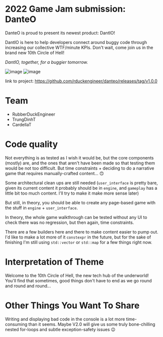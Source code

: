 # 2022 Game Jam submission: DanteO

DanteO is proud to present its newest product: DantIO!

DantIO is here to help developers connect around buggy code through increasing our collective WTF/minute KPIs.
Don't wait, come join us in the brand new 10th Circle of Hell!

_DantIO, together, for a buggier tomorrow._

![image](https://user-images.githubusercontent.com/90116665/162724641-d7b62010-a1ba-4e32-aefa-6df4fabe7368.png)
![image](https://user-images.githubusercontent.com/90116665/162724415-fbda8453-74c7-4daa-8964-59e1f9a7c832.png)

link to project: https://github.com/rduckengineer/danteo/releases/tag/v1.0.0

# Team

 * RubberDuckEngineer
 * TrungDinhT
 * CardellaT

# Code quality

Not everything is as tested as I wish it would be, but the core components (mostly) are, and the ones that aren't have been made so that testing them would be not too difficult. But time constraints + deciding to do a narrative game that requires manually-crafted content... 🙃

Some architectural clean ups are still needed (`user_interface` is pretty bare, given its current content it probably should be in `engine`, and `gameplay` has a little bit too much content. I'll try to make it make more sense later)

But still, in theory, you should be able to create any page-based game with the stuff in `engine` + `user_interface`.

In theory, the whole game walkthrough can be tested without any UI to check there was no regression, but then again, time constraints.

There are a few builders here and there to make content easier to pump out.
I'd like to make a lot more of it `constexpr` in the future, but for the sake of finishing I'm still using `std::vector` or `std::map` for a few things right now.

# Interpretation of Theme

Welcome to the 10th Circle of Hell, the new tech hub of the underworld!
You'll find that sometimes, good things don't have to end as we go round and round and round...

# Other Things You Want To Share

Writing and displaying bad code in the console is a lot more time-consuming than it seems.
Maybe V2.0 will give us some truly bone-chilling nested for-loops and subtle exception-safety issues 😉

